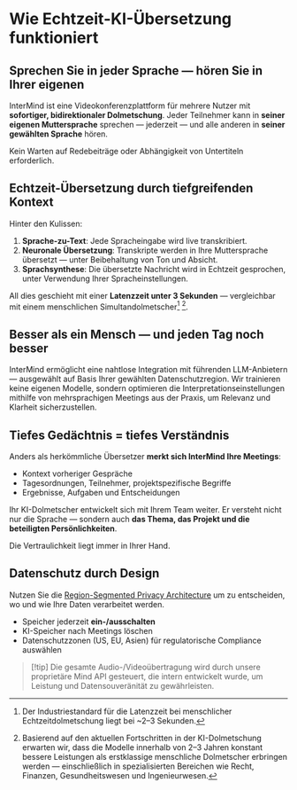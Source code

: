 # Wie Echtzeit-KI-Übersetzung funktioniert

## Sprechen Sie in jeder Sprache — hören Sie in Ihrer eigenen

InterMind ist eine Videokonferenzplattform für mehrere Nutzer mit **sofortiger, bidirektionaler Dolmetschung**.
Jeder Teilnehmer kann in **seiner eigenen Muttersprache** sprechen — jederzeit — und alle anderen in **seiner gewählten Sprache** hören.

Kein Warten auf Redebeiträge oder Abhängigkeit von Untertiteln erforderlich.

## Echtzeit-Übersetzung durch tiefgreifenden Kontext

Hinter den Kulissen:

1. **Sprache-zu-Text**: Jede Spracheingabe wird live transkribiert.
2. **Neuronale Übersetzung**: Transkripte werden in Ihre Muttersprache übersetzt — unter Beibehaltung von Ton und Absicht.
3. **Sprachsynthese**: Die übersetzte Nachricht wird in Echtzeit gesprochen, unter Verwendung Ihrer Spracheinstellungen.

All dies geschieht mit einer **Latenzzeit unter 3 Sekunden** — vergleichbar mit einem menschlichen Simultandolmetscher[^1] [^2].

[^1]: Der Industriestandard für die Latenzzeit bei menschlicher Echtzeitdolmetschung liegt bei \~2–3 Sekunden.

[^2]: Basierend auf den aktuellen Fortschritten in der KI-Dolmetschung erwarten wir, dass die Modelle innerhalb von 2–3 Jahren konstant bessere Leistungen als erstklassige menschliche Dolmetscher erbringen werden — einschließlich in spezialisierten Bereichen wie Recht, Finanzen, Gesundheitswesen und Ingenieurwesen.

## Besser als ein Mensch — und jeden Tag noch besser

InterMind ermöglicht eine nahtlose Integration mit führenden LLM-Anbietern — ausgewählt auf Basis Ihrer gewählten Datenschutzregion.
Wir trainieren keine eigenen Modelle, sondern optimieren die Interpretationseinstellungen mithilfe von mehrsprachigen Meetings aus der Praxis, um Relevanz und Klarheit sicherzustellen.

## Tiefes Gedächtnis = tiefes Verständnis

Anders als herkömmliche Übersetzer **merkt sich InterMind Ihre Meetings**:

- Kontext vorheriger Gespräche
- Tagesordnungen, Teilnehmer, projektspezifische Begriffe
- Ergebnisse, Aufgaben und Entscheidungen

Ihr KI-Dolmetscher entwickelt sich mit Ihrem Team weiter. Er versteht nicht nur die Sprache — sondern auch **das Thema, das Projekt und die beteiligten Persönlichkeiten**.

Die Vertraulichkeit liegt immer in Ihrer Hand.

## Datenschutz durch Design

Nutzen Sie die [Region-Segmented Privacy Architecture](privacy-architecture) um zu entscheiden, wo und wie Ihre Daten verarbeitet werden.

- Speicher jederzeit **ein-/ausschalten**
- KI-Speicher nach Meetings löschen
- Datenschutzzonen (US, EU, Asien) für regulatorische Compliance auswählen

> [!tip] Die gesamte Audio-/Videoübertragung wird durch unsere proprietäre Mind API gesteuert, die intern entwickelt wurde, um Leistung und Datensouveränität zu gewährleisten.